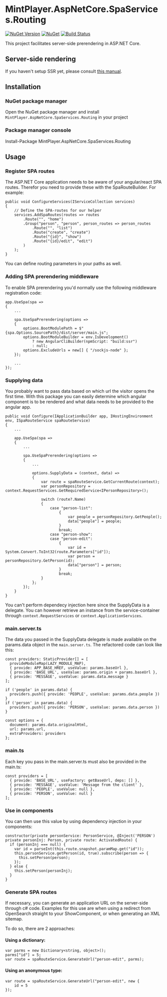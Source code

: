 # MintPlayer.AspNetCore.SpaServices.Routing
[![NuGet Version](https://img.shields.io/nuget/v/MintPlayer.AspNetCore.SpaServices.Routing.svg?style=flat)](https://www.nuget.org/packages/MintPlayer.AspNetCore.SpaServices.Routing)
[![NuGet](https://img.shields.io/nuget/dt/MintPlayer.AspNetCore.SpaServices.Routing.svg?style=flat)](https://www.nuget.org/packages/MintPlayer.AspNetCore.SpaServices.Routing)
[![Build Status](https://travis-ci.org/MintPlayer/MintPlayer.AspNetCore.SpaServices.Routing.svg?branch=master)](https://travis-ci.org/MintPlayer/MintPlayer.AspNetCore.SpaServices.Routing)

This project facilitates server-side prerendering in ASP.NET Core.

## Server-side rendering
If you haven't setup SSR yet, please consult [this manual](https://medium.com/@pieterjandeclippel/server-side-rendering-in-asp-net-core-angular-6df7adacbdaa).

## Installation
### NuGet package manager
Open the NuGet package manager and install `MintPlayer.AspNetCore.SpaServices.Routing` in your project
### Package manager console
Install-Package MintPlayer.AspNetCore.SpaServices.Routing

## Usage
### Register SPA routes
The ASP.NET Core application needs to be aware of your angular/react SPA routes.
Therefor you need to provide these with the SpaRouteBuilder. For example:

    public void ConfigureServices(IServiceCollection services)
    {
        // Define the SPA-routes for our helper
        services.AddSpaRoutes(routes => routes
            .Route("", "home")
            .Group("person", "person", person_routes => person_routes
                .Route("", "list")
                .Route("create", "create")
                .Route("{id}", "show")
                .Route("{id}/edit", "edit")
            )
        );
    }
    
You can define routing parameters in your paths as well.

### Adding SPA prerendering middleware
To enable SPA prerendering you'd normally use the following middleware registration code:

    app.UseSpa(spa =>
    {
        ...

        spa.UseSpaPrerendering(options =>
        {
            options.BootModulePath = $"{spa.Options.SourcePath}/dist/server/main.js";
            options.BootModuleBuilder = env.IsDevelopment()
                ? new AngularCliBuilder(npmScript: "build:ssr")
                : null;
            options.ExcludeUrls = new[] { "/sockjs-node" };
        });

        ...
    });
    
### Supplying data
You probably want to pass data based on which url the visitor opens the first time.
With this package you can easily determine which angular component is to be rendered and what data needs to be provided to the angular app.

    public void Configure(IApplicationBuilder app, IHostingEnvironment env, ISpaRouteService spaRouteService)
    {
        ...

        app.UseSpa(spa =>
        {
            ...
            
            spa.UseSpaPrerendering(options =>
            {
                ...

                options.SupplyData = (context, data) =>
                {
                    var route = spaRouteService.GetCurrentRoute(context);
                    var personRepository = context.RequestServices.GetRequiredService<IPersonRepository>();

                    switch (route?.Name)
                    {
                        case "person-list":
                            {
                                var people = personRepository.GetPeople();
                                data["people"] = people;
                            }
                            break;
                        case "person-show":
                        case "person-edit":
                            {
                                var id = System.Convert.ToInt32(route.Parameters["id"]);
                                var person = personRepository.GetPerson(id);
                                data["person"] = person;
                            }
                            break;
                    }
                };
            });
        }
    }

You can't perform dependecy injection here since the SupplyData is a delegate.
You can however retrieve an instance from the service-container through `context.RequestServices` or `context.ApplicationServices`.

### main.server.ts
The data you passed in the SupplyData delegate is made available on the params.data object in the `main.server.ts`.
The refactored code can look like this:

    const providers: StaticProvider[] = [
      provideModuleMap(LAZY_MODULE_MAP),
      { provide: APP_BASE_HREF, useValue: params.baseUrl },
      { provide: 'BASE_URL', useValue: params.origin + params.baseUrl },
      { provide: 'MESSAGE', useValue: params.data.message }
    ];

    if ('people' in params.data) {
      providers.push({ provide: 'PEOPLE', useValue: params.data.people })
    }
    if ('person' in params.data) {
      providers.push({ provide: 'PERSON', useValue: params.data.person })
    }

    const options = {
      document: params.data.originalHtml,
      url: params.url,
      extraProviders: providers
    };

### main.ts
Each key you pass in the main.server.ts must also be provided in the main.ts:

    const providers = [
      { provide: 'BASE_URL', useFactory: getBaseUrl, deps: [] },
      { provide: 'MESSAGE', useValue: 'Message from the client' },
      { provide: 'PEOPLE', useValue: null },
      { provide: 'PERSON', useValue: null }
    ];

### Use in components
You can then use this value by using dependency injection in your components:

    constructor(private personService: PersonService, @Inject('PERSON') private personInj: Person, private route: ActivatedRoute) {
      if (personInj === null) {
        var id = parseInt(this.route.snapshot.paramMap.get("id"));
        this.personService.getPerson(id, true).subscribe(person => {
          this.setPerson(person);
        });
      } else {
        this.setPerson(personInj);
      }
    }

### Generate SPA routes
If necessary, you can generate an application URL on the server-side through c# code. Examples  for this use are when using a redirect from OpenSearch straight to your ShowComponent, or when generating an XML sitemap.

To do so, there are 2 approaches:

#### Using a dictionary:

    var parms = new Dictionary<string, object>();
    parms["id"] = 5;
    var route = spaRouteService.GenerateUrl("person-edit", parms);

#### Using an anonymous type:

    var route = spaRouteService.GenerateUrl("person-edit", new {
        id = 5
    });
